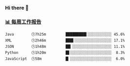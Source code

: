 ### Hi there 👋

<!-- waka-box start -->
### <a href="https://gist.github.com/b3f90cfdb958d2401b019f821c34c859" target="_blank">📊 每周工作报告</a>
```text
Java        🕓7h25m         █████████▌░░░░░░░░░░░ 45.6%
XML         🕓2h46m         ███▌░░░░░░░░░░░░░░░░░ 17.1%
JSON        🕓1h48m         ██▎░░░░░░░░░░░░░░░░░░ 11.1%
Python      🕓1h20m         █▋░░░░░░░░░░░░░░░░░░░  8.3%
JavaScript  🕓58m           █▎░░░░░░░░░░░░░░░░░░░  6.0%
```
<!-- waka-box end -->

<!--
**yiningv/yiningv** is a ✨ _special_ ✨ repository because its `README.md` (this file) appears on your GitHub profile.
Here are some ideas to get you started:
- 🔭 I’m currently working on ...
- 🌱 I’m currently learning ...
- 👯 I’m looking to collaborate on ...
- 🤔 I’m looking for help with ...
- 💬 Ask me about ...
- 📫 How to reach me: ...
- 😄 Pronouns: ...
- ⚡ Fun fact: ...
-->
